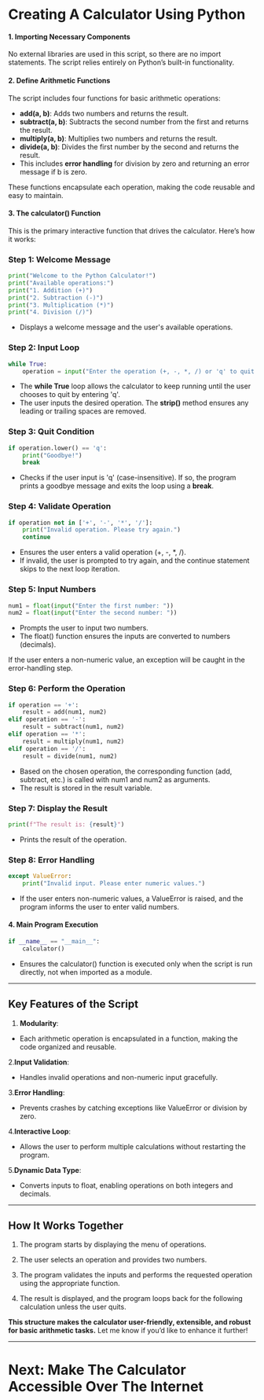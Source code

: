 # Creating A Calculator Using Python

#### 1. Importing Necessary Components

No external libraries are used in this script, so there are no import statements. The script relies entirely on Python’s built-in functionality.

#### 2. Define Arithmetic Functions

The script includes four functions for basic arithmetic operations:
- **add(a, b)**: Adds two numbers and returns the result.
- **subtract(a, b)**: Subtracts the second number from the first and returns the result.
- **multiply(a, b)**: Multiplies two numbers and returns the result.
- **divide(a, b)**: Divides the first number by the second and returns the result.
- This includes **error handling** for division by zero and returning an error message if b is zero.

These functions encapsulate each operation, making the code reusable and easy to maintain.

#### 3. The calculator() Function

This is the primary interactive function that drives the calculator. Here’s how it works:

### Step 1: Welcome Message
```py
print("Welcome to the Python Calculator!")
print("Available operations:")
print("1. Addition (+)")
print("2. Subtraction (-)")
print("3. Multiplication (*)")
print("4. Division (/)")
```
- Displays a welcome message and the user's available operations.

### Step 2: Input Loop
```py
while True:
    operation = input("Enter the operation (+, -, *, /) or 'q' to quit: ").strip()
```
- The **while True** loop allows the calculator to keep running until the user chooses to quit by entering 'q'.
- The user inputs the desired operation. The **strip()** method ensures any leading or trailing spaces are removed.

### Step 3: Quit Condition
```py
if operation.lower() == 'q':
    print("Goodbye!")
    break
```
- Checks if the user input is 'q' (case-insensitive). If so, the program prints a goodbye message and exits the loop using a **break**.

### Step 4: Validate Operation
```py
if operation not in ['+', '-', '*', '/']:
    print("Invalid operation. Please try again.")
    continue
```
- Ensures the user enters a valid operation (+, -, *, /).
- If invalid, the user is prompted to try again, and the continue statement skips to the next loop iteration.

### Step 5: Input Numbers
```py
num1 = float(input("Enter the first number: "))
num2 = float(input("Enter the second number: "))
```
- Prompts the user to input two numbers.
- The float() function ensures the inputs are converted to numbers (decimals). 

If the user enters a non-numeric value, an exception will be caught in the error-handling step.

### Step 6: Perform the Operation
```py
if operation == '+':
    result = add(num1, num2)
elif operation == '-':
    result = subtract(num1, num2)
elif operation == '*':
    result = multiply(num1, num2)
elif operation == '/':
    result = divide(num1, num2)
```
- Based on the chosen operation, the corresponding function (add, subtract, etc.) is called with num1 and num2 as arguments.
- The result is stored in the result variable.

### Step 7: Display the Result
```py
print(f"The result is: {result}")
```
- Prints the result of the operation.

### Step 8: Error Handling
```py
except ValueError:
    print("Invalid input. Please enter numeric values.")
```
- If the user enters non-numeric values, a ValueError is raised, and the program informs the user to enter valid numbers.

#### 4. Main Program Execution
```py
if __name__ == "__main__":
    calculator()
```
- Ensures the calculator() function is executed only when the script is run directly, not when imported as a module.

---

## Key Features of the Script
1. **Modularity**:
- Each arithmetic operation is encapsulated in a function, making the code organized and reusable.

2.**Input Validation**:
- Handles invalid operations and non-numeric input gracefully.

3.**Error Handling**:
- Prevents crashes by catching exceptions like ValueError or division by zero.

4.**Interactive Loop**:
- Allows the user to perform multiple calculations without restarting the program.

5.**Dynamic Data Type**:
- Converts inputs to float, enabling operations on both integers and decimals.

---
## How It Works Together
1.	The program starts by displaying the menu of operations.

2.	The user selects an operation and provides two numbers.

3.	The program validates the inputs and performs the requested operation using the appropriate function.

4.	The result is displayed, and the program loops back for the following calculation unless the user quits.

**This structure makes the calculator user-friendly, extensible, and robust for basic arithmetic tasks.** Let me know if you’d like to enhance it further!

---

# Next: Make The Calculator Accessible Over The Internet


